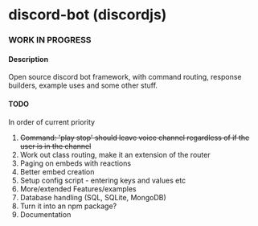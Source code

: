 # discord-bot (discordjs)
### WORK IN PROGRESS
#### Description

Open source discord bot framework, with command routing, response builders, example uses and some other stuff.


#### TODO

In order of current priority

1. ~~Command: 'play stop' should leave voice channel regardless of if the user is in the channel~~
1. Work out class routing, make it an extension of the router
1. Paging on embeds with reactions
1. Better embed creation
1. Setup config script - entering keys and values etc
1. More/extended Features/examples
1. Database handling (SQL, SQLite, MongoDB)
1. Turn it into an npm package?
1. Documentation

